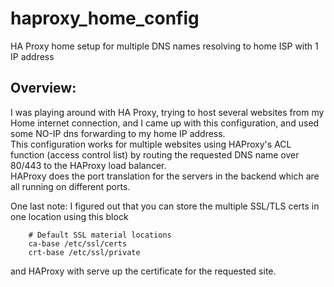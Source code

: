 # haproxy_home_config
HA Proxy home setup for multiple DNS names resolving to home ISP with 1 IP address


## Overview:  
I was playing around with HA Proxy, trying to host several websites from my Home internet connection, and I came up with this configuration, and used some NO-IP dns forwarding to my home IP address.  
This configuration works for multiple websites using HAProxy's ACL function (access control list) by routing the requested DNS name over 80/443 to the HAProxy load balancer.  
HAProxy does the port translation for the servers in the backend which are all running on different ports.

One last note:  I figured out that you can store the multiple SSL/TLS certs in one location using this block
```
    # Default SSL material locations
    ca-base /etc/ssl/certs
    crt-base /etc/ssl/private
```
and HAProxy with serve up the certificate for the requested site.
